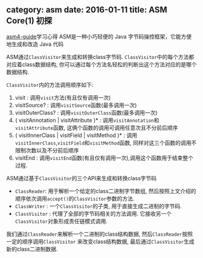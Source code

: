 category: asm
date: 2016-01-11
title: ASM Core(1) 初探
---
[asm4-guide](http://download.forge.objectweb.org/asm/asm4-guide.pdf)学习心得
 ASM是一种小巧轻便的 Java 字节码操控框架，它能方便地生成和改造 Java 代码

ASM通过`ClassVisitor`来生成和转换class字节码. `ClassVisitor`中的每个方法都对应着class数据结构, 你可以通过每个方法名轻松的判断出这个方法对应的是哪个数据结构. 

`ClassVisitor`内的方法调用顺序如下:
1. visit  : 调用`visit`方法(有且仅有调用一次)
2. visitSource?  : 调用`visitSource`函数(最多调用一次)
3. visitOuterClass?  : 调用`visitOuterClass`函数(最多调用一次)
4. ( visitAnnotation | visitAttribute )* : 调用`visitAnnotation`和`visitAttribute`函数, 这俩个函数的调用可调用任意次且不分前后顺序
5. ( visitInnerClass | visitField | visitMethod )* : 调用`visitInnerClass`,`visitField`和`visitMethod`函数, 同样对这三个函数的调用不限制次数以及不分前后顺序
6. visitEnd : 调用`visitEnd`函数(有且仅有调用一次),调用这个函数用于结束整个过程.

ASM通过基于`ClassVisitor`的三个API来生成和转换class字节码
* `ClassReader`: 用于解析一个给定的class二进制字节数组, 然后按照上文介绍的顺序依次调用`accept()`的`ClassVisitor`参数的方法.
* `ClassWriter` : 一个`ClassVisitor`的子类, 用于直接生成二进制的字节码. 
* `ClassVisitor` : 代理了全部的字节码相关的方法调用. 它接收另一个`ClassVisitor`对象形成责任链模式调用.

我们通过`ClassReader`来解析一个二进制的class结构数据, 然后`ClassReader`按照一定的顺序调用`ClassVisitor` 来改变class结构数据, 最后通过`ClassVisitor`生成新的class二进制数据.